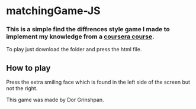 # matchingGame-JS

### This is a simple find the diffrences style game I made to implement my knowledge from a [coursera course](https://www.coursera.org/learn/html-css-javascript/).

To play just download the folder and press the html file.

## How to play
Press the extra smiling face which is found in the left side of the screen but not the right.

This game was made by Dor Grinshpan.
